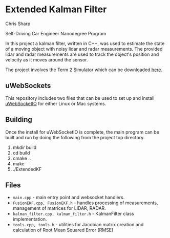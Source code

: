 # Extended Kalman Filter
Chris Sharp

Self-Driving Car Engineer Nanodegree Program

In this project a kalman filter, written in C++, was used to estimate the state of a moving object with noisy lidar and radar measurements.  The provided lidar and radar measurements are used to track the object's position and velocity as it moves around the sensor.

The project involves the Term 2 Simulator which can be downloaded [here](https://github.com/udacity/self-driving-car-sim/releases).


## uWebSockets

This repository includes two files that can be used to set up and install [uWebSocketIO](https://github.com/uWebSockets/uWebSockets) for either Linux or Mac systems.

## Building

Once the install for uWebSocketIO is complete, the main program can be built and run by doing the following from the project top directory.

1. mkdir build
2. cd build
3. cmake ..
4. make
5. ./ExtendedKF


## Files

- `main.cpp` - main entry point and websocket handlers.
- `FusionEKF.cpp, FusionEKF.h` - handles processing of measurements, management of matrices for LIDAR, RADAR.
- `kalman_filter.cpp, kalman_filter.h` - KalmanFilter class implementation.
- `tools.cpp, tools.h` - utilities for Jacobian matrix creation and calculation of Root Mean Squared Error (RMSE)
